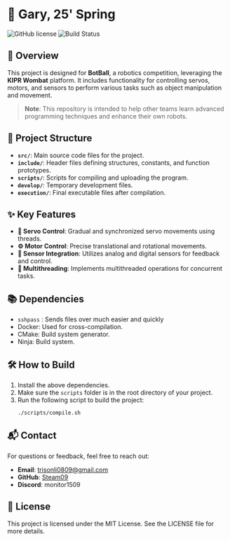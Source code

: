 # 🚀 Gary, 25' Spring

![GitHub license](https://img.shields.io/badge/license-MIT-blue.svg)
![Build Status](https://img.shields.io/badge/build-passing-brightgreen.svg)

## 🌟 Overview
This project is designed for **BotBall**, a robotics competition, leveraging the **KIPR Wombat** platform. It includes functionality for controlling servos, motors, and sensors to perform various tasks such as object manipulation and movement.

> **Note**: This repository is intended to help other teams learn advanced programming techniques and enhance their own robots.

## 📂 Project Structure
- **`src/`**: Main source code files for the project.
- **`include/`**: Header files defining structures, constants, and function prototypes.
- **`scripts/`**: Scripts for compiling and uploading the program.
- **`develop/`**: Temporary development files.
- **`execution/`**: Final executable files after compilation.

## ✨ Key Features
- **🔧 Servo Control**: Gradual and synchronized servo movements using threads.
- **⚙️ Motor Control**: Precise translational and rotational movements.
- **📡 Sensor Integration**: Utilizes analog and digital sensors for feedback and control.
- **🧵 Multithreading**: Implements multithreaded operations for concurrent tasks.


## 📚 Dependencies
 - ```sshpass``` : Sends files over much easier and quickly
 - Docker: Used for cross-compilation.
 - CMake: Build system generator.
 - Ninja: Build system.

## 🛠️ How to Build
1. Install the above dependencies. 
2. Make sure the ```scripts``` folder is in the root directory of your project.  
3. Run the following script to build the project:
   ```sh
   ./scripts/compile.sh
    ```

## 📬 Contact
For questions or feedback, feel free to reach out:
- **Email**: trisonli0809@gmail.com
- **GitHub**: [Steam09](https://github.com/Steam09)
- **Discord**: monitor1509

## 📜 License
This project is licensed under the MIT License. See the LICENSE file for more details.

